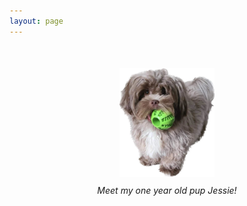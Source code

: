 ```yaml
---
layout: page
---
```


<!-- No Title -->

<div class="image-container" style="text-align: center; margin-top: 50px;">
  <img src="/images/jessie.jpeg" alt="My Pup" style="max-width: 30%;">
  <p style="text-align: center; font-style: italic; margin-top: 10px;">Meet my one year old pup Jessie!</p>
</div>

